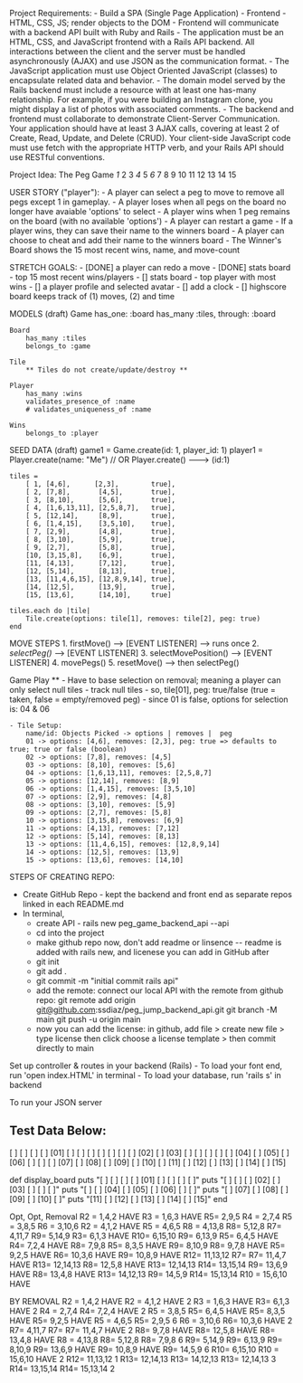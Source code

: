 Project Requirements:
    - Build a SPA (Single Page Application)
    - Frontend - HTML, CSS, JS; render objects to the DOM
    - Frontend will communicate with a backend API built with Ruby and Rails
    - The application must be an HTML, CSS, and JavaScript frontend with a Rails API backend. All interactions between the client and the server must be handled asynchronously (AJAX) and use JSON as the communication format.
    - The JavaScript application must use Object Oriented JavaScript (classes) to encapsulate related data and behavior.
    - The domain model served by the Rails backend must include a resource with at least one has-many relationship. For example, if you were building an Instagram clone, you might display a list of photos with associated comments.
    - The backend and frontend must collaborate to demonstrate Client-Server Communication. Your application should have at least 3 AJAX calls, covering at least 2 of Create, Read, Update, and Delete (CRUD). Your client-side JavaScript code must use fetch with the appropriate HTTP verb, and your Rails API should use RESTful conventions.


Project Idea: The Peg Game
            *1*
         2     3
     *4*     5    *6*
   7     8     9    10
11   12    13    14   15


USER STORY ("player"):
    - A player can select a peg to move to remove all pegs except 1 in gameplay. 
    - A player loses when all pegs on the board no longer have avaiable 'options' to select
    - A player wins when 1 peg remains on the board (with no available 'options')
    - A player can restart a game
    - If a player wins, they can save their name to the winners board
    - A player can choose to cheat and add their name to the winners board
    - The Winner's Board shows the 15 most recent wins, name, and move-count 

STRETCH GOALS:
    - [DONE] a player can redo a move
    - [DONE] stats board - top 15 most recent wins/players 
    - [] stats board - top player with most wins
    - [] a player profile and selected avatar
    - [] add a clock
    - [] highscore board keeps track of (1) moves, (2) and time


MODELS (draft)
    Game
        has_one: :board
        has_many :tiles, through: :board

    Board
        has_many :tiles
        belongs_to :game

    Tile 
        ** Tiles do not create/update/destroy **
    
    Player
        has_many :wins 
        validates_presence_of :name
        # validates_uniqueness_of :name 
    
    Wins
        belongs_to :player


SEED DATA (draft)
    game1 = Game.create(id: 1, player_id: 1)
    player1 = Player.create(name: "Me")     // OR Player.create() ---> (id:1)

    tiles =
        [ 1, [4,6],      [2,3],        true],
        [ 2, [7,8],       [4,5],       true],
        [ 3, [8,10],      [5,6],       true],
        [ 4, [1,6,13,11], [2,5,8,7],   true],
        [ 5, [12,14],     [8,9],       true],
        [ 6, [1,4,15],    [3,5,10],    true],
        [ 7, [2,9],       [4,8],       true],
        [ 8, [3,10],      [5,9],       true],
        [ 9, [2,7],       [5,8],       true],
        [10, [3,15,8],    [6,9],       true],
        [11, [4,13],      [7,12],      true],
        [12, [5,14],      [8,13],      true],
        [13, [11,4,6,15], [12,8,9,14], true],
        [14, [12,5],      [13,9],      true],
        [15, [13,6],      [14,10],     true]

    tiles.each do |tile|
        Tile.create(options: tile[1], removes: tile[2], peg: true)
    end

MOVE STEPS
    1. firstMove()              --> [EVENT LISTENER] --> runs once 
    2. *selectPeg()*            --> [EVENT LISTENER]
    3. selectMovePosition()     --> [EVENT LISTENER]
    4. movePegs()
    5. resetMove() 
        --> then selectPeg()


Game Play ** - Have to base selection on removal; meaning a player can only select null tiles
    - track null tiles 
    - so, tile[01], peg: true/false (true = taken, false = empty/removed peg)
    - since 01 is false, options for selection is: 04 & 06

    - Tile Setup:
        name/id: Objects Picked -> options | removes |  peg
        01 -> options: [4,6], removes: [2,3], peg: true => defaults to true; true or false (boolean)
        02 -> options: [7,8], removes: [4,5]
        03 -> options: [8,10], removes: [5,6]
        04 -> options: [1,6,13,11], removes: [2,5,8,7]
        05 -> options: [12,14], removes: [8,9]
        06 -> options: [1,4,15], removes: [3,5,10]
        07 -> options: [2,9], removes: [4,8]
        08 -> options: [3,10], removes: [5,9]
        09 -> options: [2,7], removes: [5,8]
        10 -> options: [3,15,8], removes: [6,9]
        11 -> options: [4,13], removes: [7,12]
        12 -> options: [5,14], removes: [8,13]
        13 -> options: [11,4,6,15], removes: [12,8,9,14]
        14 -> options: [12,5], removes: [13,9]
        15 -> options: [13,6], removes: [14,10]


STEPS OF CREATING REPO:
- Create GitHub Repo - kept the backend and front end as separate repos linked in each README.md
- In terminal, 
    - create API - rails new peg_game_backend_api --api
    - cd into the project
    - make github repo now, don't add readme or linsence -- readme is added with rails new, and licenese you can add in GitHub after
    - git init
    - git add .
    - git commit -m "initial commit rails api"
    - add the remote: connect our local API with the remote from github repo:
        git remote add origin git@github.com:ssdiaz/peg_jump_backend_api.git
        git branch -M main
        git push -u origin main
    - now you can add the license:
        in github, add file > create new file > type license then click choose a license template > then commit directly to main 


Set up controller & routes in your backend (Rails)
    - To load your font end, run 'open index.HTML' in terminal
    - To load your database, run 'rails s' in backend

To run your JSON server
    <!-- npm install -g json-server
    json-server --watch db.json -->



Test Data Below:
----------------------------------------------------------------------------------------

[  ]  [  ]  [  ]  [  ]  [01]  [  ]  [  ]  [  ]  [  ]
[  ]  [  ]  [  ]  [02]  [  ]  [03]  [  ]  [  ]  [  ]
[  ]  [  ]  [04]  [  ]  [05]  [  ]  [06]  [  ]  [  ]
[  ]  [07]  [  ]  [08]  [  ]  [09]  [  ]  [10]  [  ]
[11]  [  ]  [12]  [  ]  [13]  [  ]  [14]  [  ]  [15]

def display_board
  puts "[  ]  [  ]  [  ]  [  ]  [01]  [  ]  [  ]  [  ]  [  ]"
  puts "[  ]  [  ]  [  ]  [02]  [  ]  [03]  [  ]  [  ]  [  ]"
  puts "[  ]  [  ]  [04]  [  ]  [05]  [  ]  [06]  [  ]  [  ]"
  puts "[  ]  [07]  [  ]  [08]  [  ]  [09]  [  ]  [10]  [  ]"
  puts "[11]  [  ]  [12]  [  ]  [13]  [  ]  [14]  [  ]  [15]"
end

Opt, Opt, Removal
R2 = 1,4,2 HAVE 
R3 = 1,6,3 HAVE 
R5= 2,9,5
R4 = 2,7,4
R5 = 3,8,5
R6 = 3,10,6
R2 = 4,1,2 HAVE
R5 = 4,6,5
R8 = 4,13,8
R8= 5,12,8
R7= 4,11,7
R9= 5,14,9
R3= 6,1,3 HAVE
R10= 6,15,10
R9= 6,13,9
R5= 6,4,5 HAVE
R4= 7,2,4 HAVE
R8= 7,9,8
R5= 8,3,5 HAVE
R9= 8,10,9
R8= 9,7,8 HAVE
R5= 9,2,5 HAVE
R6= 10,3,6 HAVE
R9= 10,8,9 HAVE
R12= 11,13,12
R7= R7= 11,4,7 HAVE
R13= 12,14,13
R8= 12,5,8 HAVE
R13= 12,14,13
R14= 13,15,14
R9= 13,6,9 HAVE
R8= 13,4,8 HAVE
R13= 14,12,13
R9= 14,5,9
R14= 15,13,14
R10 = 15,6,10 HAVE


BY REMOVAL
R2 = 1,4,2 HAVE 
R2 = 4,1,2 HAVE
2
R3 = 1,6,3 HAVE 
R3= 6,1,3 HAVE
2
R4 = 2,7,4
R4= 7,2,4 HAVE
2
R5 = 3,8,5
R5= 6,4,5 HAVE
R5= 8,3,5 HAVE
R5= 9,2,5 HAVE
R5 = 4,6,5
R5= 2,9,5
6
R6 = 3,10,6
R6= 10,3,6 HAVE
2
R7= 4,11,7
R7= R7= 11,4,7 HAVE
2
R8= 9,7,8 HAVE
R8= 12,5,8 HAVE
R8= 13,4,8 HAVE
R8 = 4,13,8
R8= 5,12,8
R8= 7,9,8
6
R9= 5,14,9
R9= 6,13,9
R9= 8,10,9
R9= 13,6,9 HAVE
R9= 10,8,9 HAVE
R9= 14,5,9
6
R10= 6,15,10
R10 = 15,6,10 HAVE
2
R12= 11,13,12
1
R13= 12,14,13
R13= 14,12,13
R13= 12,14,13
3
R14= 13,15,14
R14= 15,13,14
2